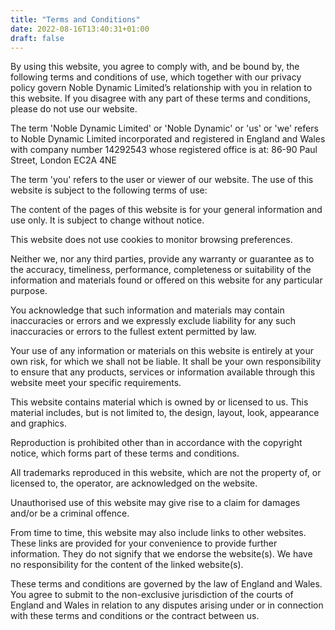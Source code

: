 ```yaml
---
title: "Terms and Conditions"
date: 2022-08-16T13:40:31+01:00
draft: false
---
```


By using this website, you agree to comply with, and be bound by, the following terms and conditions of use, which together with our privacy policy govern Noble Dynamic Limited’s relationship with you in relation to this website. If you disagree with any part of these terms and conditions, please do not use our website.

The term 'Noble Dynamic Limited' or 'Noble Dynamic' or 'us' or 'we' refers to Noble Dynamic Limited incorporated and registered in England and Wales with company number 14292543 whose registered office is at: 86-90 Paul Street, London EC2A 4NE

The term 'you' refers to the user or viewer of our website. The use of this website is subject to the following terms of use:

The content of the pages of this website is for your general information and use only. It is subject to change without notice.

This website does not use cookies to monitor browsing preferences.

Neither we, nor any third parties, provide any warranty or guarantee as to the accuracy, timeliness, performance, completeness or suitability of the information and materials found or offered on this website for any particular purpose.

You acknowledge that such information and materials may contain inaccuracies or errors and we expressly exclude liability for any such inaccuracies or errors to the fullest extent permitted by law.

Your use of any information or materials on this website is entirely at your own risk, for which we shall not be liable. It shall be your own responsibility to ensure that any products, services or information available through this website meet your specific requirements.

This website contains material which is owned by or licensed to us. This material includes, but is not limited to, the design, layout, look, appearance and graphics.

Reproduction is prohibited other than in accordance with the copyright notice, which forms part of these terms and conditions.

All trademarks reproduced in this website, which are not the property of, or licensed to, the operator, are acknowledged on the website.

Unauthorised use of this website may give rise to a claim for damages and/or be a criminal offence.

From time to time, this website may also include links to other websites. These links are provided for your convenience to provide further information. They do not signify that we endorse the website(s). We have no responsibility for the content of the linked website(s).

These terms and conditions are governed by the law of England and Wales. You agree to submit to the non-exclusive jurisdiction of the courts of England and Wales in relation to any disputes arising under or in connection with these terms and conditions or the contract between us.
